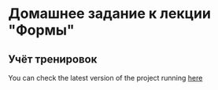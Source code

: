 # Домашнее задание к лекции "Формы"

## Учёт тренировок

You can check the latest version of the project running [here](https://darkelf2233.github.io/ra-hw4_2)